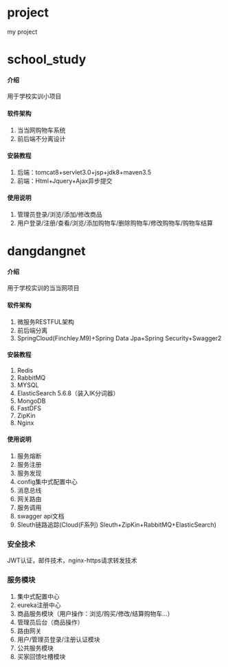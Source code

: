 # project
my project

# school_study

#### 介绍
用于学校实训小项目

#### 软件架构
1. 当当网购物车系统
2. 前后端不分离设计


#### 安装教程
1. 后端：tomcat8+servlet3.0+jsp+jdk8+maven3.5
2. 前端：Html+Jquery+Ajax异步提交
#### 使用说明

1. 管理员登录/浏览/添加/修改商品
2. 用户登录/注册/查看/浏览/添加购物车/删除购物车/修改购物车/购物车结算

# dangdangnet

#### 介绍
 用于学校实训的当当网项目

#### 软件架构

1. 微服务RESTFUL架构
2. 前后端分离
3. SpringCloud(Finchley.M9)+Spring Data Jpa+Spring Security+Swagger2

#### 安装教程

1. Redis
2. RabbitMQ
3. MYSQL
4. ElasticSearch 5.6.8（装入IK分词器）
5. MongoDB
6. FastDFS
7. ZipKin
8. Nginx

#### 使用说明

1. 服务熔断
2. 服务注册
3. 服务发现
4. config集中式配置中心
5. 消息总线
6. 网关路由
7. 服务调用
8. swagger api文档
9. Sleuth链路追踪(Cloud(F系列) Sleuth+ZipKin+RabbitMQ+ElasticSearch)
### 安全技术

JWT认证，邮件技术，nginx-https请求转发技术
### 服务模块

1. 集中式配置中心
2. eureka注册中心
3. 商品服务模块（用户操作：浏览/购买/修改/结算购物车...）
4. 管理员后台（商品操作）
5. 路由网关
6. 用户/管理员登录/注册认证模块
7. 公共服务模块
8. 买家回馈吐槽模块

